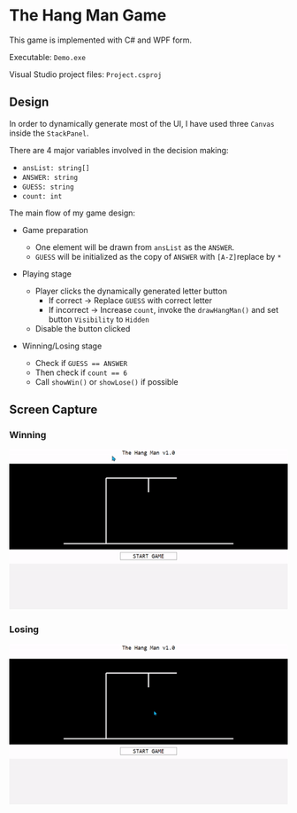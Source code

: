 # The Hang Man Game

This game is implemented with C# and WPF form.

Executable: `Demo.exe`

Visual Studio project files: `Project.csproj`

## Design

In order to dynamically generate most of the UI, I have used three `Canvas` inside the `StackPanel`.

There are 4 major variables involved in the decision making:  
- `ansList: string[]`  
- `ANSWER: string`  
- `GUESS: string`  
- `count: int`  

The main flow of my game design:

- Game preparation
    - One element will be drawn from `ansList` as the `ANSWER`.
    - `GUESS` will be initialized  as the copy of `ANSWER` with `[A-Z]`replace by `*`
- Playing stage
  - Player clicks the dynamically generated letter button
     -  If correct -> Replace `GUESS` with correct letter
     -  If incorrect -> Increase `count`, invoke the `drawHangMan()` and set button `Visibility` to `Hidden`
  - Disable the button clicked

- Winning/Losing stage
  - Check if `GUESS == ANSWER`
  - Then check if `count == 6`
  - Call `showWin()` or `showLose()` if possible




## Screen Capture
### Winning
![Alt Text](win.gif)

### Losing
![Alt Text](lose.gif)
